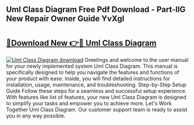 ## Uml Class Diagram Free Pdf Download - Part-lIG New Repair Owner Guide YvXgI

# <h2><a href="http://dfqhog.blite.top/?on=Uml+Class+Diagram">🔗Download New 👉🔴 Uml Class Diagram</a></h2>

[![Uml Class Diagram download](https://i.imgur.com/lujVjoI.png)](http://dfqhog.blite.top/?on=Uml+Class+Diagram)
Greetings and welcome to the user manual for your newly implemented system Uml Class Diagram. This manual is specifically designed to help you navigate the features and functions of your product with ease. Inside, you will find detailed instructions for installation, usage, maintenance, and troubleshooting. Step-by-Step Setup Guide Follow these steps for a seamless and successful setup experience. With features like list of features, your new Uml Class Diagram is designed to simplify your tasks and empower you to achieve more. Let's Work Together Uml Class Diagram. Our customer support team is ready to assist you in any way possible.

